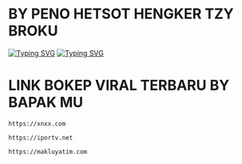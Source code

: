 # BY PENO HETSOT HENGKER TZY BROKU
[![Typing SVG](https://readme-typing-svg.demolab.com?font=Fira+Code&size=25&duration=10000&pause=1500&color=F7C002&center=true&repeat=false&width=450&height=75&lines=+MY+TELEGRAM+%40HELLOSALVADORESS)](https://git.io/typing-svg)
[![Typing SVG](https://readme-typing-svg.demolab.com?font=Fira+Code&size=25&duration=10000&pause=1500&color=F7C002&center=true&repeat=false&width=450&height=75&lines=+MY+TESTIMONI+%40Brasileiro555+++)](https://git.io/typing-svg)
# LINK BOKEP VIRAL TERBARU BY BAPAK MU
```
https://xnxx.com
```
```
https://iportv.net
```
```
https://makluyatim.com
```
